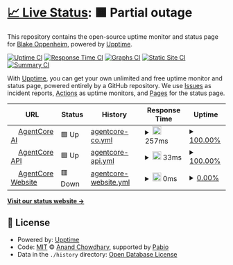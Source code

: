 # [📈 Live Status](https://status.agentcore.co): <!--live status--> **🟧 Partial outage**

This repository contains the open-source uptime monitor and status page for [Blake Oppenheim](https://status.agentcore.co), powered by [Upptime](https://github.com/upptime/upptime).

[![Uptime CI](https://github.com/blakeoppenheim/agentcore-status/workflows/Uptime%20CI/badge.svg)](https://github.com/blakeoppenheim/agentcore-status/actions?query=workflow%3A%22Uptime+CI%22)
[![Response Time CI](https://github.com/blakeoppenheim/agentcore-status/workflows/Response%20Time%20CI/badge.svg)](https://github.com/blakeoppenheim/agentcore-status/actions?query=workflow%3A%22Response+Time+CI%22)
[![Graphs CI](https://github.com/blakeoppenheim/agentcore-status/workflows/Graphs%20CI/badge.svg)](https://github.com/blakeoppenheim/agentcore-status/actions?query=workflow%3A%22Graphs+CI%22)
[![Static Site CI](https://github.com/blakeoppenheim/agentcore-status/workflows/Static%20Site%20CI/badge.svg)](https://github.com/blakeoppenheim/agentcore-status/actions?query=workflow%3A%22Static+Site+CI%22)
[![Summary CI](https://github.com/blakeoppenheim/agentcore-status/workflows/Summary%20CI/badge.svg)](https://github.com/blakeoppenheim/agentcore-status/actions?query=workflow%3A%22Summary+CI%22)

With [Upptime](https://upptime.js.org), you can get your own unlimited and free uptime monitor and status page, powered entirely by a GitHub repository. We use [Issues](https://github.com/blakeoppenheim/agentcore-status/issues) as incident reports, [Actions](https://github.com/blakeoppenheim/agentcore-status/actions) as uptime monitors, and [Pages](https://status.agentcore.co) for the status page.

<!--start: status pages-->
<!-- This summary is generated by Upptime (https://github.com/upptime/upptime) -->
<!-- Do not edit this manually, your changes will be overwritten -->
<!-- prettier-ignore -->
| URL | Status | History | Response Time | Uptime |
| --- | ------ | ------- | ------------- | ------ |
| <img alt="" src="https://icons.duckduckgo.com/ip3/app.agentcore.co.ico" height="13"> [AgentCore AI](https://app.agentcore.co) | 🟩 Up | [agentcore-co.yml](https://github.com/blakeoppenheim/agentcore-status/commits/HEAD/history/agentcore-co.yml) | <details><summary><img alt="Response time graph" src="./graphs/agentcore-co/response-time-week.png" height="20"> 257ms</summary><br><a href="https://status.agentcore.co/history/agentcore-co"><img alt="Response time 322" src="https://img.shields.io/endpoint?url=https%3A%2F%2Fraw.githubusercontent.com%2Fblakeoppenheim%2Fagentcore-status%2FHEAD%2Fapi%2Fagentcore-co%2Fresponse-time.json"></a><br><a href="https://status.agentcore.co/history/agentcore-co"><img alt="24-hour response time 315" src="https://img.shields.io/endpoint?url=https%3A%2F%2Fraw.githubusercontent.com%2Fblakeoppenheim%2Fagentcore-status%2FHEAD%2Fapi%2Fagentcore-co%2Fresponse-time-day.json"></a><br><a href="https://status.agentcore.co/history/agentcore-co"><img alt="7-day response time 257" src="https://img.shields.io/endpoint?url=https%3A%2F%2Fraw.githubusercontent.com%2Fblakeoppenheim%2Fagentcore-status%2FHEAD%2Fapi%2Fagentcore-co%2Fresponse-time-week.json"></a><br><a href="https://status.agentcore.co/history/agentcore-co"><img alt="30-day response time 322" src="https://img.shields.io/endpoint?url=https%3A%2F%2Fraw.githubusercontent.com%2Fblakeoppenheim%2Fagentcore-status%2FHEAD%2Fapi%2Fagentcore-co%2Fresponse-time-month.json"></a><br><a href="https://status.agentcore.co/history/agentcore-co"><img alt="1-year response time 322" src="https://img.shields.io/endpoint?url=https%3A%2F%2Fraw.githubusercontent.com%2Fblakeoppenheim%2Fagentcore-status%2FHEAD%2Fapi%2Fagentcore-co%2Fresponse-time-year.json"></a></details> | <details><summary><a href="https://status.agentcore.co/history/agentcore-co">100.00%</a></summary><a href="https://status.agentcore.co/history/agentcore-co"><img alt="All-time uptime 99.95%" src="https://img.shields.io/endpoint?url=https%3A%2F%2Fraw.githubusercontent.com%2Fblakeoppenheim%2Fagentcore-status%2FHEAD%2Fapi%2Fagentcore-co%2Fuptime.json"></a><br><a href="https://status.agentcore.co/history/agentcore-co"><img alt="24-hour uptime 100.00%" src="https://img.shields.io/endpoint?url=https%3A%2F%2Fraw.githubusercontent.com%2Fblakeoppenheim%2Fagentcore-status%2FHEAD%2Fapi%2Fagentcore-co%2Fuptime-day.json"></a><br><a href="https://status.agentcore.co/history/agentcore-co"><img alt="7-day uptime 100.00%" src="https://img.shields.io/endpoint?url=https%3A%2F%2Fraw.githubusercontent.com%2Fblakeoppenheim%2Fagentcore-status%2FHEAD%2Fapi%2Fagentcore-co%2Fuptime-week.json"></a><br><a href="https://status.agentcore.co/history/agentcore-co"><img alt="30-day uptime 99.95%" src="https://img.shields.io/endpoint?url=https%3A%2F%2Fraw.githubusercontent.com%2Fblakeoppenheim%2Fagentcore-status%2FHEAD%2Fapi%2Fagentcore-co%2Fuptime-month.json"></a><br><a href="https://status.agentcore.co/history/agentcore-co"><img alt="1-year uptime 99.95%" src="https://img.shields.io/endpoint?url=https%3A%2F%2Fraw.githubusercontent.com%2Fblakeoppenheim%2Fagentcore-status%2FHEAD%2Fapi%2Fagentcore-co%2Fuptime-year.json"></a></details>
| <img alt="" src="https://icons.duckduckgo.com/ip3/app.agentcore.co.ico" height="13"> [AgentCore API](https://app.agentcore.co/api/health) | 🟩 Up | [agentcore-api.yml](https://github.com/blakeoppenheim/agentcore-status/commits/HEAD/history/agentcore-api.yml) | <details><summary><img alt="Response time graph" src="./graphs/agentcore-api/response-time-week.png" height="20"> 33ms</summary><br><a href="https://status.agentcore.co/history/agentcore-api"><img alt="Response time 37" src="https://img.shields.io/endpoint?url=https%3A%2F%2Fraw.githubusercontent.com%2Fblakeoppenheim%2Fagentcore-status%2FHEAD%2Fapi%2Fagentcore-api%2Fresponse-time.json"></a><br><a href="https://status.agentcore.co/history/agentcore-api"><img alt="24-hour response time 16" src="https://img.shields.io/endpoint?url=https%3A%2F%2Fraw.githubusercontent.com%2Fblakeoppenheim%2Fagentcore-status%2FHEAD%2Fapi%2Fagentcore-api%2Fresponse-time-day.json"></a><br><a href="https://status.agentcore.co/history/agentcore-api"><img alt="7-day response time 33" src="https://img.shields.io/endpoint?url=https%3A%2F%2Fraw.githubusercontent.com%2Fblakeoppenheim%2Fagentcore-status%2FHEAD%2Fapi%2Fagentcore-api%2Fresponse-time-week.json"></a><br><a href="https://status.agentcore.co/history/agentcore-api"><img alt="30-day response time 37" src="https://img.shields.io/endpoint?url=https%3A%2F%2Fraw.githubusercontent.com%2Fblakeoppenheim%2Fagentcore-status%2FHEAD%2Fapi%2Fagentcore-api%2Fresponse-time-month.json"></a><br><a href="https://status.agentcore.co/history/agentcore-api"><img alt="1-year response time 37" src="https://img.shields.io/endpoint?url=https%3A%2F%2Fraw.githubusercontent.com%2Fblakeoppenheim%2Fagentcore-status%2FHEAD%2Fapi%2Fagentcore-api%2Fresponse-time-year.json"></a></details> | <details><summary><a href="https://status.agentcore.co/history/agentcore-api">100.00%</a></summary><a href="https://status.agentcore.co/history/agentcore-api"><img alt="All-time uptime 99.95%" src="https://img.shields.io/endpoint?url=https%3A%2F%2Fraw.githubusercontent.com%2Fblakeoppenheim%2Fagentcore-status%2FHEAD%2Fapi%2Fagentcore-api%2Fuptime.json"></a><br><a href="https://status.agentcore.co/history/agentcore-api"><img alt="24-hour uptime 100.00%" src="https://img.shields.io/endpoint?url=https%3A%2F%2Fraw.githubusercontent.com%2Fblakeoppenheim%2Fagentcore-status%2FHEAD%2Fapi%2Fagentcore-api%2Fuptime-day.json"></a><br><a href="https://status.agentcore.co/history/agentcore-api"><img alt="7-day uptime 100.00%" src="https://img.shields.io/endpoint?url=https%3A%2F%2Fraw.githubusercontent.com%2Fblakeoppenheim%2Fagentcore-status%2FHEAD%2Fapi%2Fagentcore-api%2Fuptime-week.json"></a><br><a href="https://status.agentcore.co/history/agentcore-api"><img alt="30-day uptime 99.95%" src="https://img.shields.io/endpoint?url=https%3A%2F%2Fraw.githubusercontent.com%2Fblakeoppenheim%2Fagentcore-status%2FHEAD%2Fapi%2Fagentcore-api%2Fuptime-month.json"></a><br><a href="https://status.agentcore.co/history/agentcore-api"><img alt="1-year uptime 99.95%" src="https://img.shields.io/endpoint?url=https%3A%2F%2Fraw.githubusercontent.com%2Fblakeoppenheim%2Fagentcore-status%2FHEAD%2Fapi%2Fagentcore-api%2Fuptime-year.json"></a></details>
| <img alt="" src="https://icons.duckduckgo.com/ip3/agentcore.co.ico" height="13"> [AgentCore Website](https://agentcore.co) | 🟥 Down | [agentcore-website.yml](https://github.com/blakeoppenheim/agentcore-status/commits/HEAD/history/agentcore-website.yml) | <details><summary><img alt="Response time graph" src="./graphs/agentcore-website/response-time-week.png" height="20"> 0ms</summary><br><a href="https://status.agentcore.co/history/agentcore-website"><img alt="Response time 501" src="https://img.shields.io/endpoint?url=https%3A%2F%2Fraw.githubusercontent.com%2Fblakeoppenheim%2Fagentcore-status%2FHEAD%2Fapi%2Fagentcore-website%2Fresponse-time.json"></a><br><a href="https://status.agentcore.co/history/agentcore-website"><img alt="24-hour response time 0" src="https://img.shields.io/endpoint?url=https%3A%2F%2Fraw.githubusercontent.com%2Fblakeoppenheim%2Fagentcore-status%2FHEAD%2Fapi%2Fagentcore-website%2Fresponse-time-day.json"></a><br><a href="https://status.agentcore.co/history/agentcore-website"><img alt="7-day response time 0" src="https://img.shields.io/endpoint?url=https%3A%2F%2Fraw.githubusercontent.com%2Fblakeoppenheim%2Fagentcore-status%2FHEAD%2Fapi%2Fagentcore-website%2Fresponse-time-week.json"></a><br><a href="https://status.agentcore.co/history/agentcore-website"><img alt="30-day response time 501" src="https://img.shields.io/endpoint?url=https%3A%2F%2Fraw.githubusercontent.com%2Fblakeoppenheim%2Fagentcore-status%2FHEAD%2Fapi%2Fagentcore-website%2Fresponse-time-month.json"></a><br><a href="https://status.agentcore.co/history/agentcore-website"><img alt="1-year response time 501" src="https://img.shields.io/endpoint?url=https%3A%2F%2Fraw.githubusercontent.com%2Fblakeoppenheim%2Fagentcore-status%2FHEAD%2Fapi%2Fagentcore-website%2Fresponse-time-year.json"></a></details> | <details><summary><a href="https://status.agentcore.co/history/agentcore-website">0.00%</a></summary><a href="https://status.agentcore.co/history/agentcore-website"><img alt="All-time uptime 14.35%" src="https://img.shields.io/endpoint?url=https%3A%2F%2Fraw.githubusercontent.com%2Fblakeoppenheim%2Fagentcore-status%2FHEAD%2Fapi%2Fagentcore-website%2Fuptime.json"></a><br><a href="https://status.agentcore.co/history/agentcore-website"><img alt="24-hour uptime 0.00%" src="https://img.shields.io/endpoint?url=https%3A%2F%2Fraw.githubusercontent.com%2Fblakeoppenheim%2Fagentcore-status%2FHEAD%2Fapi%2Fagentcore-website%2Fuptime-day.json"></a><br><a href="https://status.agentcore.co/history/agentcore-website"><img alt="7-day uptime 0.00%" src="https://img.shields.io/endpoint?url=https%3A%2F%2Fraw.githubusercontent.com%2Fblakeoppenheim%2Fagentcore-status%2FHEAD%2Fapi%2Fagentcore-website%2Fuptime-week.json"></a><br><a href="https://status.agentcore.co/history/agentcore-website"><img alt="30-day uptime 14.35%" src="https://img.shields.io/endpoint?url=https%3A%2F%2Fraw.githubusercontent.com%2Fblakeoppenheim%2Fagentcore-status%2FHEAD%2Fapi%2Fagentcore-website%2Fuptime-month.json"></a><br><a href="https://status.agentcore.co/history/agentcore-website"><img alt="1-year uptime 14.35%" src="https://img.shields.io/endpoint?url=https%3A%2F%2Fraw.githubusercontent.com%2Fblakeoppenheim%2Fagentcore-status%2FHEAD%2Fapi%2Fagentcore-website%2Fuptime-year.json"></a></details>

<!--end: status pages-->

[**Visit our status website →**](https://status.agentcore.co)

## 📄 License

- Powered by: [Upptime](https://github.com/upptime/upptime)
- Code: [MIT](./LICENSE) © [Anand Chowdhary](https://anandchowdhary.com), supported by [Pabio](https://pabio.com)
- Data in the `./history` directory: [Open Database License](https://opendatacommons.org/licenses/odbl/1-0/)
